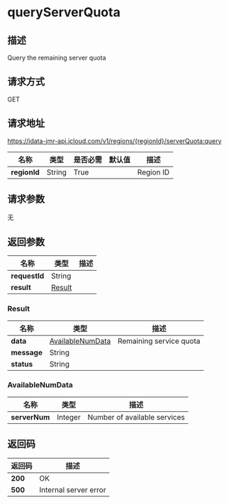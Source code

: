 # queryServerQuota


## 描述
Query the remaining server quota

## 请求方式
GET

## 请求地址
https://idata-jmr-api.jcloud.com/v1/regions/{regionId}/serverQuota:query

|名称|类型|是否必需|默认值|描述|
|---|---|---|---|---|
|**regionId**|String|True||Region ID|

## 请求参数
无


## 返回参数
|名称|类型|描述|
|---|---|---|
|**requestId**|String||
|**result**|[Result](##Result)||


### <a name="Result">Result</a>
|名称|类型|描述|
|---|---|---|
|**data**|[AvailableNumData](##AvailableNumData)|Remaining service quota|
|**message**|String||
|**status**|String||
### <a name="AvailableNumData">AvailableNumData</a>
|名称|类型|描述|
|---|---|---|
|**serverNum**|Integer|Number of available services|

## 返回码
|返回码|描述|
|---|---|
|**200**|OK|
|**500**|Internal server error|
